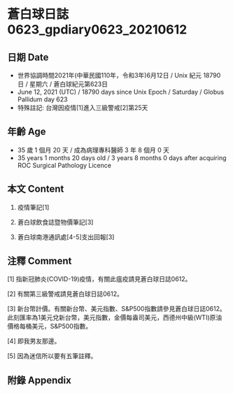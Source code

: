 [_metadata_:encoding]: - "utf-8"
[_metadata_:language]: - "zh-Hant-TW"
[_metadata_:fileformat]: - "markdown"
[_metadata_:MIME_type]: - "text/plain"
[_metadata_:markdown_version]: - "commonmark version 0.29"
[_metadata_:markdown_spec]: - "https://spec.commonmark.org/0.29/"

# 蒼白球日誌0623_gpdiary0623_20210612 #

## 日期 Date ##

* 世界協調時間2021年(中華民國110年，令和3年)6月12日 / Unix 紀元 18790 日 / 星期六 / 蒼白球紀元第623日
* June 12, 2021 (UTC) / 18790 days since Unix Epoch / Saturday / Globus Pallidum day 623
* 特殊註記: 台灣因疫情[1]進入三級警戒[2]第25天

## 年齡 Age ##

* 35 歲 1 個月 20 天 / 成為病理專科醫師 3 年 8 個月 0 天
* 35 years 1 months 20 days old / 3 years 8 months 0 days after acquiring ROC Surgical Pathology Licence

## 本文 Content ##

1. 疫情筆記[1]

    
2. 蒼白球飲食誌暨物價筆記[3]

    
3. 蒼白球南港通訊處[4-5]支出回報[3]

    

## 注釋 Comment ##

[1] 指新冠肺炎(COVID-19)疫情，有關此瘟疫請見蒼白球日誌0612。


[2] 有關第三級警戒請見蒼白球日誌0612。


[3] 新台幣計價。有關新台幣、美元指數、S&P500指數請參見蒼白球日誌0612。此刻匯率為1美元兌新台幣，美元指數，金價每盎司美元，西德州中級(WTI)原油價格每桶美元，S&P500指數。


[4] 即我男友那邊。


[5] 因為迷信所以要有五筆註釋。



## 附錄 Appendix ##

